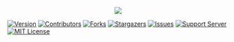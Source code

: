 <p align="center"><img src="https://capsule-render.vercel.app/api?type=waving&height=200&color=gradient&text=Mięcioch%20Discord%20Bot&section=header&fontSize=70&fontAlignY=35&fontColor=gradient&animation=twinkling" /></p>

[![Version][version-shield]](version-url)
[![Contributors][contributors-shield]][contributors-url]
[![Forks][forks-shield]][forks-url]
[![Stargazers][stars-shield]][stars-url]
[![Issues][issues-shield]][issues-url]
[![Support Server][support-shield]][support-server]
[![MIT License][license-shield]][license-url]

[version-shield]: https://img.shields.io/github/package-json/v/n3di/discord-bot?style=for-the-badge
[contributors-shield]: https://img.shields.io/github/contributors/n3di/discord-bot.svg?style=for-the-badge
[contributors-url]: https://github.com/n3di/discord-bot/graphs/contributors
[forks-shield]: https://img.shields.io/github/forks/n3di/discord-bot.svg?style=for-the-badge
[forks-url]: https://github.com/n3di/discord-bot/network/members
[stars-shield]: https://img.shields.io/github/stars/n3di/discord-bot.svg?style=for-the-badge
[stars-url]: https://github.com/n3di/discord-bot/stargazers
[issues-shield]: https://img.shields.io/github/issues/n3di/discord-bot.svg?style=for-the-badge
[issues-url]: https://github.com/n3di/discord-bot/issues
[license-shield]: https://img.shields.io/github/license/n3di/discord-bot.svg?style=for-the-badge
[license-url]: https://github.com/n3di/discord-bot/blob/master/LICENSE
[support-server]: https://discord.gg/PMpJnJaHmy
[support-shield]: https://img.shields.io/discord/707049290006265886.svg?style=for-the-badge&logo=discord&colorB=7289DA
